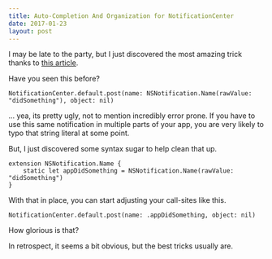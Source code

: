 ```yaml
---
title: Auto-Completion And Organization for NotificationCenter
date: 2017-01-23
layout: post
---
```


I may be late to the party, but I just discovered the most amazing trick thanks to 
[this article][1].

Have you seen this before?

```
NotificationCenter.default.post(name: NSNotification.Name(rawValue: "didSomething"), object: nil)
```

... yea, its pretty ugly, not to mention incredibly error prone. If you have to use this same
notification in multiple parts of your app, you are very likely to typo that string literal at
some point.

But, I just discovered some syntax sugar to help clean that up.

```
extension NSNotification.Name {
    static let appDidSomething = NSNotification.Name(rawValue: "didSomething")
}
```

With that in place, you can start adjusting your call-sites like this.

```
NotificationCenter.default.post(name: .appDidSomething, object: nil)
```

How glorious is that?

In retrospect, it seems a bit obvious, but the best tricks usually are.

[1]: http://swiftandpainless.com/selector-and-the-responder-chain/